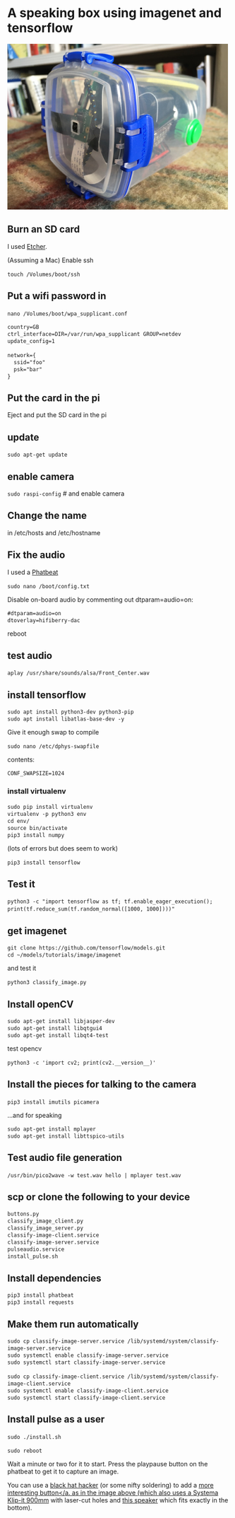 # A speaking box using imagenet and tensorflow

<img src="speakingbox.jpg" width="500px" />

## Burn an SD card 

I used <a href="https://www.balena.io/etcher/">Etcher</a>.

(Assuming a Mac) Enable ssh

```touch /Volumes/boot/ssh```

## Put a wifi password in

```nano /Volumes/boot/wpa_supplicant.conf```

```
country=GB
ctrl_interface=DIR=/var/run/wpa_supplicant GROUP=netdev
update_config=1

network={
  ssid="foo"
  psk="bar"
}
```

## Put the card in the pi

Eject and put the SD card in the pi

## update

```sudo apt-get update```

## enable camera

```sudo raspi-config``` # and enable camera

## Change the name

in /etc/hosts and /etc/hostname

## Fix the audio

I used a <a href="https://shop.pimoroni.com/products/phat-beat">Phatbeat</a>

```sudo nano /boot/config.txt```

Disable on-board audio by commenting out dtparam=audio=on:

```
#dtparam=audio=on
dtoverlay=hifiberry-dac
```

reboot

## test audio

```aplay /usr/share/sounds/alsa/Front_Center.wav```

## install tensorflow

```
sudo apt install python3-dev python3-pip
sudo apt install libatlas-base-dev -y
```

Give it enough swap to compile

```sudo nano /etc/dphys-swapfile```

contents:
```
CONF_SWAPSIZE=1024
```

### install virtualenv

```
sudo pip install virtualenv
virtualenv -p python3 env
cd env/
source bin/activate
pip3 install numpy
```

(lots of errors but does seem to work)

```pip3 install tensorflow```

## Test it

```python3 -c "import tensorflow as tf; tf.enable_eager_execution(); print(tf.reduce_sum(tf.random_normal([1000, 1000])))"```

## get imagenet

```cd
git clone https://github.com/tensorflow/models.git
cd ~/models/tutorials/image/imagenet
```
and test it

```python3 classify_image.py```

## Install openCV

```pip3 install opencv-python
sudo apt-get install libjasper-dev
sudo apt-get install libqtgui4
sudo apt-get install libqt4-test
```

test opencv

```python3 -c 'import cv2; print(cv2.__version__)'```

## Install the pieces for talking to the camera

```pip3 install imutils picamera```

...and for speaking

```
sudo apt-get install mplayer
sudo apt-get install libttspico-utils
```

## Test audio file generation

```/usr/bin/pico2wave -w test.wav hello | mplayer test.wav```

## scp or clone the following to your device

```
buttons.py
classify_image_client.py
classify_image_server.py
classify-image-client.service
classify-image-server.service
pulseaudio.service
install_pulse.sh
```

## Install dependencies

```pip3 install flask
pip3 install phatbeat
pip3 install requests
```

## Make them run automatically

```
sudo cp classify-image-server.service /lib/systemd/system/classify-image-server.service
sudo systemctl enable classify-image-server.service
sudo systemctl start classify-image-server.service

sudo cp classify-image-client.service /lib/systemd/system/classify-image-client.service
sudo systemctl enable classify-image-client.service
sudo systemctl start classify-image-client.service
```
## Install pulse as a user

```sudo ./install.sh```

```sudo reboot```

Wait a minute or two for it to start. 
Press the playpause button on the phatbeat to get it to capture an image.

You can use a <a href="https://shop.pimoroni.com/products/mini-black-hat-hack3r?variant=19448025991">black hat hacker</a> (or some nifty soldering) to add a <a href="https://shop.pimoroni.com/?q=mini%20arcade%20buttons">more interesting button</a. as in the image above (which also uses a <a href="https://sistemaplastics.com/products/klip-it-utility/900ml-cracker">Systema Klip-it 900mm</a> with laser-cut holes and <a href="https://shop.pimoroni.com/products/3-speaker-4-3w">this speaker</a> which fits exactly in the bottom). 




